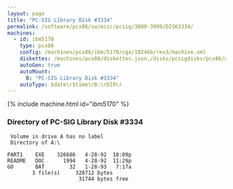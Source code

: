 ```yaml
---
layout: page
title: "PC-SIG Library Disk #3334"
permalink: /software/pcx86/sw/misc/pcsig/3000-3999/DISK3334/
machines:
  - id: ibm5170
    type: pcx86
    config: /machines/pcx86/ibm/5170/cga/1024kb/rev3/machine.xml
    diskettes: /machines/pcx86/diskettes.json,/disks/pcsigdisks/pcx86/diskettes.json
    autoGen: true
    autoMount:
      B: "PC-SIG Library Disk #3334"
    autoType: $date\r$time\rB:\rDIR\r
---
```


{% include machine.html id="ibm5170" %}

### Directory of PC-SIG Library Disk #3334

     Volume in drive A has no label
     Directory of A:\

    PART1    EXE    326686   4-28-92  10:09p
    README   DOC      1994   4-28-92  11:29p
    GO       BAT        32   1-28-93   7:17a
            3 file(s)     328712 bytes
                           31744 bytes free

